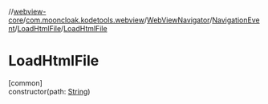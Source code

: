 //[webview-core](../../../../../index.md)/[com.mooncloak.kodetools.webview](../../../index.md)/[WebViewNavigator](../../index.md)/[NavigationEvent](../index.md)/[LoadHtmlFile](index.md)/[LoadHtmlFile](-load-html-file.md)

# LoadHtmlFile

[common]\
constructor(path: [String](https://kotlinlang.org/api/latest/jvm/stdlib/kotlin/-string/index.html))
